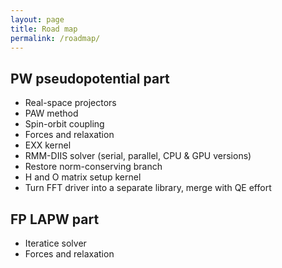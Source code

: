 ```yaml
---
layout: page
title: Road map
permalink: /roadmap/
---
```


## PW pseudopotential part

* Real-space projectors
* PAW method
* Spin-orbit coupling
* Forces and relaxation
* EXX kernel
* RMM-DIIS solver (serial, parallel, CPU & GPU versions)
* Restore norm-conserving branch
* H and O matrix setup kernel
* Turn FFT driver into a separate library, merge with QE effort

## FP LAPW part

* Iteratice solver
* Forces and relaxation
